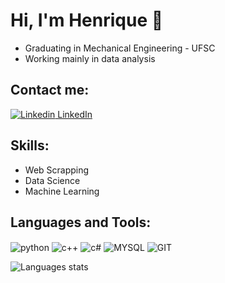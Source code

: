 # Hi, I'm Henrique 👋

- Graduating in Mechanical Engineering - UFSC
- Working mainly in data analysis

## Contact me:
[![Linkedin](https://i.stack.imgur.com/gVE0j.png) LinkedIn](https://www.linkedin.com/in/henrique-salles-0b1944269/)
&nbsp;

## Skills:
- Web Scrapping
- Data Science
- Machine Learning

## Languages and Tools:
<div style="display: inline_block">
    <img align="center" alt="python", src="https://img.shields.io/badge/Python-14354C?style=for-the-badge&logo=python&logoColor=white">
    <img align="center" alt="c++", src="https://img.shields.io/badge/C%2B%2B-00599C?style=for-the-badge&logo=c%2B%2B&logoColor=white">
    <img align="center" alt="c#", src="https://img.shields.io/badge/C%23-239120?style=for-the-badge&logo=c-sharp&logoColor=white">
    <img align="center" alt="MYSQL", src="https://img.shields.io/badge/MySQL-005C84?style=for-the-badge&logo=mysql&logoColor=white">
    <img align="center" alt="GIT", src="https://img.shields.io/badge/GIT-E44C30?style=for-the-badge&logo=git&logoColor=white">
</div>
<p></p>
<img alt="Languages stats", src="https://github-readme-stats.vercel.app/api/top-langs/?username=henrisalles&layout=compact&theme=dark">
